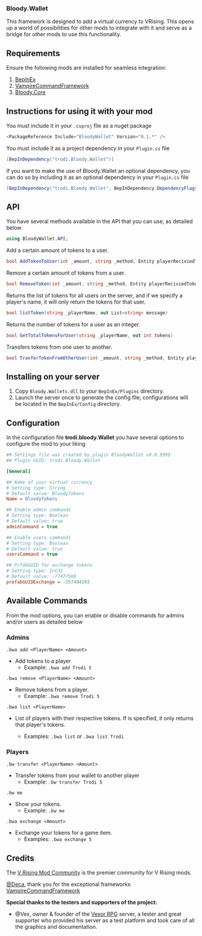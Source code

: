 ### Bloody.Wallet

This framework is designed to add a virtual currency to VRising. This opens up a world of possibilities for other mods to integrate with it and serve as a bridge for other mods to use this functionality.

## Requirements

Ensure the following mods are installed for seamless integration:

1. [BepInEx](https://thunderstore.io/c/v-rising/p/BepInEx/BepInExPack_V_Rising/)
2. [VampireCommandFramework](https://thunderstore.io/c/v-rising/p/deca/VampireCommandFramework/)
3. [Bloody.Core](https://thunderstore.io/c/v-rising/p/Trodi/BloodyCore/)

## Instructions for using it with your mod

You must include it in your `.csproj` file as a nuget package

```c#
<PackageReference Include="BloodyWallet" Version="0.1.*" />
```

You must include it as a project dependency in your `Plugin.cs` file

```c#
[BepInDependency("trodi.Bloody.Wallet")]
```

If you want to make the use of Bloody.Wallet an optional dependency, you can do so by including it as an optional dependency in your `Plugin.cs` file

```c#
[BepInDependency("trodi.Bloody.Wallet", BepInDependency.DependencyFlags.SoftDependency)]
```

## API

You have several methods available in the API that you can use, as detailed below:

```c#
using BloodyWallet.API;
```

Add a certain amount of tokens to a user.

```c#
bool AddTokenToUser(int _amount, string _method, Entity playerReciviedTokens, Entity userEntityExecuteFunction, out string message)
```

Remove a certain amount of tokens from a user.

```c#
bool RemoveToken(int _amount, string _method, Entity playerReciviedTokens, Entity userEntityExecuteFunction, out string message)
```

Returns the list of tokens for all users on the server, and if we specify a player's name, it will only return the tokens for that user.

```c#
bool listToken(string _playerName, out List<string> message)
```

Returns the number of tokens for a user as an integer.

```c#
bool GetTotalTokensForUser(string _playerName, out int tokens)
```

Transfers tokens from one user to another.

```c#
bool TranferTokenFromOtherUser(int _amount, string _method, Entity playerReciviedTokens, Entity fromUserSendToken, out string message)
```

## Installing on your server

1. Copy `Bloody.Wallets.dll` to your `BepInEx/Plugins` directory.
2. Launch the server once to generate the config file; configurations will be located in the `BepInEx/Config` directory.

## Configuration

In the configuration file **trodi.bloody.Wallet** you have several options to configure the mod to your liking

```ini
## Settings file was created by plugin BloodyWallet v0.0.9999
## Plugin GUID: trodi.Bloody.Wallet

[General]

## Name of your virtual currency
# Setting type: String
# Default value: BloodyTokens
Name = BloodyTokens

## Enable admin commands
# Setting type: Boolean
# Default value: true
adminCommand = true

## Enable users commands
# Setting type: Boolean
# Default value: true
usersCommand = true

## PrfabGUID for exchange tokens
# Setting type: Int32
# Default value: -77477508
prefabGUIDExchange = -257494203
```

## Available Commands

From the mod options, you can enable or disable commands for admins and/or users as detailed below

### Admins

```ansi
.bwa add <PlayerName> <Amount>
```
- Add tokens to a player
  - Example: `.bwa add Trodi 5`

```ansi
.bwa remove <PlayerName> <Amount>
```
- Remove tokens from a player.
  - Example: `.bwa remove Trodi 5`

```ansi
.bwa list <PlayerName>
```
- List of players with their respective tokens. If <PlayerName> is specified, it only returns that player's tokens.
  - Examples: `.bwa list` or `.bwa list Trodi`

### Players

```ansi
.bw transfer <PlayerName> <Amount>
```
- Transfer tokens from your wallet to another player
  - Example: `.bw transfer Trodi 5`

```ansi
.bw me 
```
- Show your tokens.
  - Example: `.bw me`

```ansi
.bwa exchange <Amount>
```
- Exchange your tokens for a game item.
  - Examples: `.bwa exchange 5`

## Credits

The [V Rising Mod Community](https://discord.gg/vrisingmods) is the premier community for V Rising mods.

[@Deca](https://github.com/decaprime), thank you for the exceptional frameworks [VampireCommandFramework](https://github.com/decaprime/VampireCommandFramework)

**Special thanks to the testers and supporters of the project:**

- @Vex, owner & founder of the [Vexor RPG](https://discord.gg/JpVsKVvKNR) server, a tester and great supporter who provided his server as a test platform and took care of all the graphics and documentation.